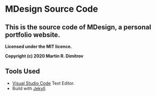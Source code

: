 # MDesign Source Code

## This is the source code of MDesign, a personal portfolio website.

**Licensed under the MIT licence.**

**Copyright (c) 2020 Martin R. Dimitrov**

## Tools Used

* [Visual Studio Code](https://code.visualstudio.com/) Text Editor.
* Build with [Jekyll](https://jekyllrb.com/).
